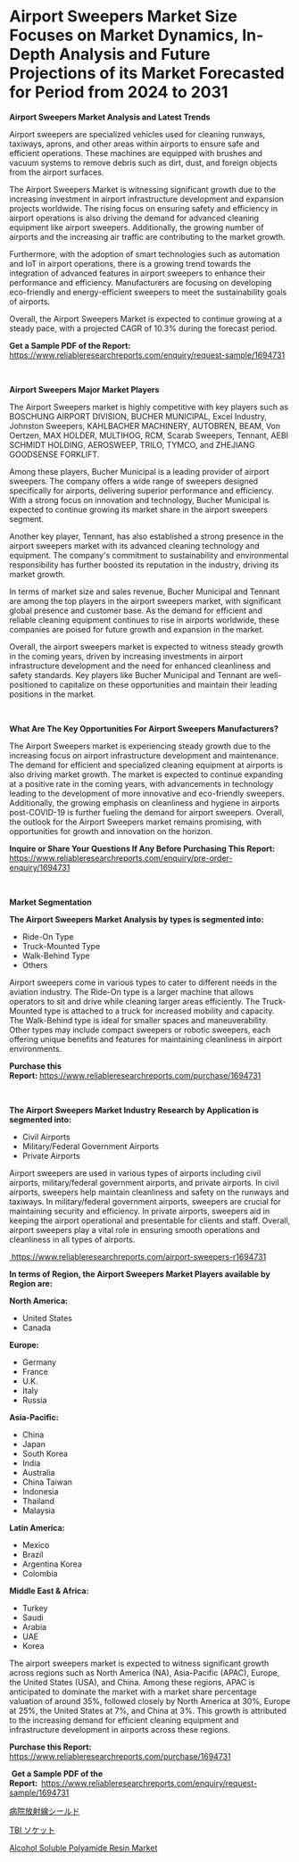 <p><h1>Airport Sweepers Market Size Focuses on Market Dynamics, In-Depth Analysis and Future Projections of its Market Forecasted for Period from 2024 to 2031</h1></p><p><strong>Airport Sweepers Market Analysis and Latest Trends</strong></p>
<p><p>Airport sweepers are specialized vehicles used for cleaning runways, taxiways, aprons, and other areas within airports to ensure safe and efficient operations. These machines are equipped with brushes and vacuum systems to remove debris such as dirt, dust, and foreign objects from the airport surfaces.</p><p>The Airport Sweepers Market is witnessing significant growth due to the increasing investment in airport infrastructure development and expansion projects worldwide. The rising focus on ensuring safety and efficiency in airport operations is also driving the demand for advanced cleaning equipment like airport sweepers. Additionally, the growing number of airports and the increasing air traffic are contributing to the market growth.</p><p>Furthermore, with the adoption of smart technologies such as automation and IoT in airport operations, there is a growing trend towards the integration of advanced features in airport sweepers to enhance their performance and efficiency. Manufacturers are focusing on developing eco-friendly and energy-efficient sweepers to meet the sustainability goals of airports.</p><p>Overall, the Airport Sweepers Market is expected to continue growing at a steady pace, with a projected CAGR of 10.3% during the forecast period.</p></p>
<p><strong>Get a Sample PDF of the Report:&nbsp;</strong> <a href="https://www.reliableresearchreports.com/enquiry/request-sample/1694731">https://www.reliableresearchreports.com/enquiry/request-sample/1694731</a></p>
<p>&nbsp;</p>
<p><strong>Airport Sweepers Major Market Players</strong></p>
<p><p>The Airport Sweepers market is highly competitive with key players such as BOSCHUNG AIRPORT DIVISION, BUCHER MUNICIPAL, Excel Industry, Johnston Sweepers, KAHLBACHER MACHINERY, AUTOBREN, BEAM, Von Oertzen, MAX HOLDER, MULTIHOG, RCM, Scarab Sweepers, Tennant, AEBI SCHMIDT HOLDING, AEROSWEEP, TRILO, TYMCO, and ZHEJIANG GOODSENSE FORKLIFT.</p><p>Among these players, Bucher Municipal is a leading provider of airport sweepers. The company offers a wide range of sweepers designed specifically for airports, delivering superior performance and efficiency. With a strong focus on innovation and technology, Bucher Municipal is expected to continue growing its market share in the airport sweepers segment.</p><p>Another key player, Tennant, has also established a strong presence in the airport sweepers market with its advanced cleaning technology and equipment. The company's commitment to sustainability and environmental responsibility has further boosted its reputation in the industry, driving its market growth.</p><p>In terms of market size and sales revenue, Bucher Municipal and Tennant are among the top players in the airport sweepers market, with significant global presence and customer base. As the demand for efficient and reliable cleaning equipment continues to rise in airports worldwide, these companies are poised for future growth and expansion in the market.</p><p>Overall, the airport sweepers market is expected to witness steady growth in the coming years, driven by increasing investments in airport infrastructure development and the need for enhanced cleanliness and safety standards. Key players like Bucher Municipal and Tennant are well-positioned to capitalize on these opportunities and maintain their leading positions in the market.</p></p>
<p>&nbsp;</p>
<p><strong>What Are The Key Opportunities For Airport Sweepers Manufacturers?</strong></p>
<p><p>The Airport Sweepers market is experiencing steady growth due to the increasing focus on airport infrastructure development and maintenance. The demand for efficient and specialized cleaning equipment at airports is also driving market growth. The market is expected to continue expanding at a positive rate in the coming years, with advancements in technology leading to the development of more innovative and eco-friendly sweepers. Additionally, the growing emphasis on cleanliness and hygiene in airports post-COVID-19 is further fueling the demand for airport sweepers. Overall, the outlook for the Airport Sweepers market remains promising, with opportunities for growth and innovation on the horizon.</p></p>
<p><strong>Inquire or Share Your Questions If Any Before Purchasing This Report:</strong> <a href="https://www.reliableresearchreports.com/enquiry/pre-order-enquiry/1694731">https://www.reliableresearchreports.com/enquiry/pre-order-enquiry/1694731</a></p>
<p>&nbsp;</p>
<p><strong>Market Segmentation</strong></p>
<p><strong>The Airport Sweepers Market Analysis by types is segmented into:</strong></p>
<p><ul><li>Ride-On Type</li><li>Truck-Mounted Type</li><li>Walk-Behind Type</li><li>Others</li></ul></p>
<p><p>Airport sweepers come in various types to cater to different needs in the aviation industry. The Ride-On type is a larger machine that allows operators to sit and drive while cleaning larger areas efficiently. The Truck-Mounted type is attached to a truck for increased mobility and capacity. The Walk-Behind type is ideal for smaller spaces and maneuverability. Other types may include compact sweepers or robotic sweepers, each offering unique benefits and features for maintaining cleanliness in airport environments.</p></p>
<p><strong>Purchase this Report:&nbsp;</strong><a href="https://www.reliableresearchreports.com/purchase/1694731">https://www.reliableresearchreports.com/purchase/1694731</a></p>
<p>&nbsp;</p>
<p><strong>The Airport Sweepers Market Industry Research by Application is segmented into:</strong></p>
<p><ul><li>Civil Airports</li><li>Military/Federal Government Airports</li><li>Private Airports</li></ul></p>
<p><p>Airport sweepers are used in various types of airports including civil airports, military/federal government airports, and private airports. In civil airports, sweepers help maintain cleanliness and safety on the runways and taxiways. In military/federal government airports, sweepers are crucial for maintaining security and efficiency. In private airports, sweepers aid in keeping the airport operational and presentable for clients and staff. Overall, airport sweepers play a vital role in ensuring smooth operations and cleanliness in all types of airports.</p></p>
<p><a href="https://www.reliableresearchreports.com/airport-sweepers-r1694731">&nbsp;https://www.reliableresearchreports.com/airport-sweepers-r1694731</a></p>
<p><strong>In terms of Region, the Airport Sweepers Market Players available by Region are:</strong></p>
<p>
    <p> <strong> North America: </strong>
        <ul>
            <li>United States</li>
            <li>Canada</li>
        </ul>
        </p> 
    <p> <strong> Europe: </strong>
        <ul>
            <li>Germany</li>
            <li>France</li>
            <li>U.K.</li>
            <li>Italy</li>
            <li>Russia</li>
        </ul>
        </p> 
    <p> <strong> Asia-Pacific: </strong>
        <ul>
            <li>China</li>
            <li>Japan</li>
            <li>South Korea</li>
            <li>India</li>
            <li>Australia</li>
            <li>China Taiwan</li>
            <li>Indonesia</li>
            <li>Thailand</li>
            <li>Malaysia</li>
        </ul>
        </p> 
    <p> <strong> Latin America: </strong>
        <ul>
            <li>Mexico</li>
            <li>Brazil</li>
            <li>Argentina Korea</li>
            <li>Colombia</li>
        </ul>
        </p> 
    <p> <strong> Middle East & Africa: </strong>
        <ul>
            <li>Turkey</li>
            <li>Saudi</li>
            <li>Arabia</li>
            <li>UAE</li>
            <li>Korea</li>
        </ul>
    </p>
    </p>
<p><p>The airport sweepers market is expected to witness significant growth across regions such as North America (NA), Asia-Pacific (APAC), Europe, the United States (USA), and China. Among these regions, APAC is anticipated to dominate the market with a market share percentage valuation of around 35%, followed closely by North America at 30%, Europe at 25%, the United States at 7%, and China at 3%. This growth is attributed to the increasing demand for efficient cleaning equipment and infrastructure development in airports across these regions.</p></p>
<p><strong>Purchase this Report: </strong><a href="https://www.reliableresearchreports.com/purchase/1694731">https://www.reliableresearchreports.com/purchase/1694731</a></p>
<p>&nbsp;<strong>Get a Sample PDF of the Report:&nbsp;&nbsp;</strong><a href="https://www.reliableresearchreports.com/enquiry/request-sample/1694731">https://www.reliableresearchreports.com/enquiry/request-sample/1694731</a></p>
<p><strong></strong></p>
<p><p><a href="https://github.com/ddwcuskozol07187/Market-Research-Report-List-2/blob/main/8285437103046.md">病院放射線シールド</a></p><p><a href="https://github.com/marbadji/Market-Research-Report-List-1/blob/main/8344653103047.md">TBI ソケット</a></p><p><a href="https://github.com/NikolasKirlin2023/Market-Research-Report-List-1/blob/main/alcohol-soluble-polyamide-resin-market.md">Alcohol Soluble Polyamide Resin Market</a></p></p>